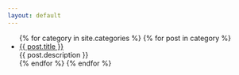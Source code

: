 ```yaml
---
layout: default
---
```


<body>
  <div class="index-wrapper">
    <div class="index-content">
      <ul class="artical-list">
        {% for category in site.categories %}
          {% for post in category %}
            <li>
              <a href="{{ post.url }}" class="title">{{ post.title }}</a>
              <div class="title-desc">{{ post.description }}</div>
            </li>
          {% endfor %}
        {% endfor %}
      </ul>
    </div>
  </div>
</body>

